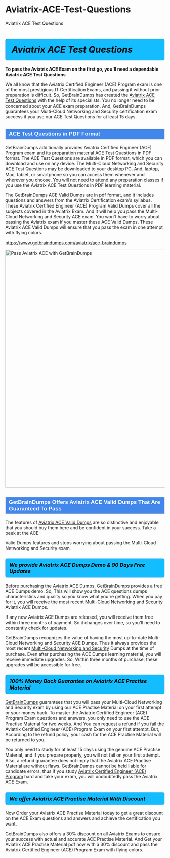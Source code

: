 # Aviatrix-ACE-Test-Questions
Aviatrix ACE Test Questions
<h1><strong><span style="display: block; color: #000000; background: #14BDFF; border: 0.5px solid #AED6F1; border-left: 3px solid #3498DB; padding: .6em; border-radius: 6px;">                     <em>Aviatrix ACE <span class="exam_variation">Test Questions</span> </em>                </span></strong>            </h1>                        <p><strong>To pass the Aviatrix ACE Exam on the first go, you'll need a dependable Aviatrix ACE <span class="exam_variation">Test Questions</span></strong></p>                        <p>We all know that the Aviatrix Certified Engineer (ACE) Program exam is one of the most prestigious IT Certification Exams,             and passing it without prior preparation is difficult. So, GetBrainDumps has created the <a href="https://www.getbraindumps.com/aviatrix/ace-braindumps">Aviatrix ACE <span class="exam_variation">Test Questions</span></a> with the help of its specialists.             You no longer need to be concerned about your ACE exam preparation. And, GetBrainDumps guarantees your Multi-Cloud Networking and Security certification             exam success if you use our ACE <span class="exam_variation">Test Questions</span> for at least 15 days.</p>                        <h2 style="background: #4287ec; border: 1px solid #cccccc; padding: 5px 10px;">                <span style="color: #ffffff;">                    <span style="font-size: 11pt;">                        <span style="line-height: normal;">                            <span style="font-family: Calibri,sans-serif;">                                <strong>                                    <span style="font-size: 13.0pt;">ACE <span class="exam_variation">Test Questions</span> in PDF Format</span>                                </strong>                            </span>                        </span>                    </span>                </span>            </h2>                        <p>GetBrainDumps additionally provides Aviatrix Certified Engineer (ACE) Program exam and its preparation material ACE <span class="exam_variation">Test Questions</span> in PDF format.             The ACE <span class="exam_variation">Test Questions</span> are available in PDF format, which you can download and use on any device. The Multi-Cloud Networking and Security ACE <span class="exam_variation">Test Questions</span> may be downloaded             to your desktop PC. And, laptop, Mac, tablet, or smartphone so you can access them whenever and wherever you choose. You will not need to attend any preparation classes if you use             the Aviatrix ACE <span class="exam_variation">Test Questions</span> in PDF learning material. </p>                        <p>The GetBrainDumps ACE <span class="exam_variation2">Valid Dumps</span> are in pdf format, and  it includes questions and answers from the Aviatrix Certification exam's syllabus. These             Aviatrix Certified Engineer (ACE) Program <span class="exam_variation2">Valid Dumps</span> cover all the subjects covered in the Aviatrix Exam. And it will help you pass the             Multi-Cloud Networking and Security ACE exam. You won't have to worry about passing the Aviatrix exam if you master these ACE <span class="exam_variation2">Valid Dumps</span>.             These Aviatrix ACE <span class="exam_variation2">Valid Dumps</span> will ensure that you pass the exam in one attempt with flying colors.</p>                        <p><a href="https://www.getbraindumps.com/aviatrix/ace-braindumps">https://www.getbraindumps.com/aviatrix/ace-braindumps</a></p>                        <p><a href="https://www.getbraindumps.com/"><img src="https://www.getbraindumps.com/images/get-updated-exam-questions-with-discount-getbraindumps.jpg" class="postImage" alt="Pass Aviatrix ACE with GetBrainDumps" width="750"></a></p>                            <h2 style="background: #4287ec; border: 1px solid #cccccc; padding: 5px 10px;">                <span style="color: #ffffff;">                    <span style="font-size: 11pt;">                        <span style="line-height: normal;">                            <span style="font-family: Calibri,sans-serif;">                                <strong>                                    <span style="font-size: 13.0pt;">GetBrainDumps Offers Aviatrix ACE <span class="exam_variation2">Valid Dumps</span> That Are Guaranteed To Pass</span>                                </strong>                            </span>                        </span>                    </span>                </span>            </h2>                        <p>The features of <a href="https://www.getbraindumps.com/aviatrix-braindumps.html">Aviatrix ACE <span class="exam_variation2">Valid Dumps</span></a> are so distinctive and enjoyable that you should buy them here and be confident in your success. Take a peek at the ACE</p>            <p> <span class="exam_variation2">Valid Dumps</span> features and stops worrying about passing the Multi-Cloud Networking and Security exam.</p>                        <h3>                <strong>                    <span style="display: block; color: #000000; background: #14BDFF; border: 0.5px solid #AED6F1; border-left: 3px solid #3498DB; padding: .6em; border-radius: 6px;">                        <em>We provide Aviatrix ACE <span class="exam_variation3">Dumps</span> Demo &amp; 90 Days Free Updates</em>                    </span>                </strong>            </h3>                        <p>Before purchasing the Aviatrix ACE <span class="exam_variation3">Dumps</span>, GetBrainDumps provides a free ACE <span class="exam_variation3">Dumps</span> demo. So, This will show you the ACE questions dumps             characteristics and quality so you know what you're getting. When you pay for it, you will receive the most recent             Multi-Cloud Networking and Security Aviatrix ACE <span class="exam_variation3">Dumps</span>.</p>                        <p>If any new Aviatrix ACE <span class="exam_variation3">Dumps</span> are released, you will receive them free within three months of payment.             So it changes over time, so you'll need to constantly check for updates.</p>                        <p>GetBrainDumps recognizes the value of having the most up-to-date Multi-Cloud Networking and Security ACE <span class="exam_variation3">Dumps</span>. Thus it always provides the most recent             <a href="https://www.getbraindumps.com/aviatrix/multi-cloud-networking-and-security-braindumps.html">Multi-Cloud Networking and Security</a> <span class="exam_variation3">Dumps</span> at the time of purchase. Even after purchasing the ACE <span class="exam_variation3">Dumps</span> learning material, you will receive immediate upgrades.             So, Within three months of purchase, these upgrades will be accessible for free.</p>                        <h3>                <strong>                    <span style="display: block; color: #000000; background: #14BDFF; border: 0.5px solid #AED6F1; border-left: 3px solid #3498DB; padding: .6em; border-radius: 6px;">                        <em>100% Money Back Guarantee on Aviatrix ACE <span class="exam_variation4">Practise Material</span></em>                    </span>                </strong>            </h3>                        <p><a href="https://www.getbraindumps.com/">GetBrainDumps</a> guarantees that you will pass your Multi-Cloud Networking and Security exam by using our ACE <span class="exam_variation4">Practise Material</span> on your first attempt or your money back.             To master the Aviatrix Certified Engineer (ACE) Program Exam questions and answers, you only need to use the ACE <span class="exam_variation4">Practise Material</span> for             two weeks. And You can request a refund if you fail the Aviatrix Certified Engineer (ACE) Program Exam on your first attempt. But, According to the refund policy, your cash             for the ACE <span class="exam_variation4">Practise Material</span> will be returned to you.</p>                        <p>You only need to study for at least 15 days using the genuine ACE <span class="exam_variation4">Practise Material</span>, and if you prepare properly, you will not fail on your first attempt.             Also, a refund guarantee does not imply that the Aviatrix ACE <span class="exam_variation4">Practise Material</span> are without flaws. GetBrainDumps cannot be held liable for candidate errors,             thus if you study <a href="https://www.getbraindumps.com/aviatrix/ace-braindumps">Aviatrix Certified Engineer (ACE) Program</a> hard and take your exam, you will undoubtedly pass the Aviatrix ACE Exam. </p>                        <h3>                <strong>                    <span style="display: block; color: #000000; background: #14BDFF; border: 0.5px solid #AED6F1; border-left: 3px solid #3498DB; padding: .6em; border-radius: 6px;">                        <em>We offer Aviatrix ACE <span class="exam_variation4">Practise Material</span> With Discount</em>                    </span>                </strong>            </h3>                        <p>Now Order your Aviatrix ACE <span class="exam_variation4">Practise Material</span> today to get a great discount on the ACE Exam questions and answers and achieve the certification you want.</p>                        <p>GetBrainDumps also offers a 30% discount on all Aviatrix Exams to ensure your success with actual and accurate ACE <span class="exam_variation4">Practise Material</span>. And Get your Aviatrix ACE <span class="exam_variation4">Practise Material</span>             pdf now with a 30% discount and pass the Aviatrix Certified Engineer (ACE) Program Exam with flying colors.</p>                    
